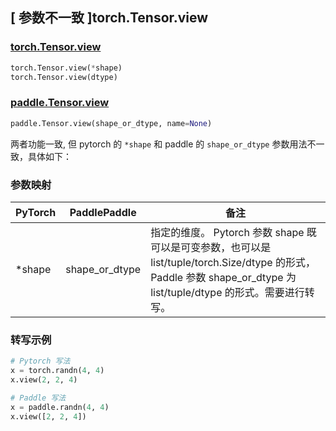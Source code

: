 ## [ 参数不一致 ]torch.Tensor.view

### [torch.Tensor.view](https://pytorch.org/docs/stable/generated/torch.Tensor.view.html?highlight=view#torch.Tensor.view)

```python
torch.Tensor.view(*shape)
torch.Tensor.view(dtype)
```

### [paddle.Tensor.view](https://www.paddlepaddle.org.cn/documentation/docs/zh/develop/api/paddle/Tensor_cn.html#view-x-shape-or-dtype-name-none)

```python
paddle.Tensor.view(shape_or_dtype, name=None)
```

两者功能一致, 但 pytorch 的 `*shape` 和 paddle 的 `shape_or_dtype` 参数用法不一致，具体如下：

### 参数映射

| PyTorch | PaddlePaddle | 备注                           |
| ------- | ------------ | ------------------------------ |
| *shape   | shape_or_dtype         | 指定的维度。 Pytorch 参数 shape 既可以是可变参数，也可以是 list/tuple/torch.Size/dtype 的形式， Paddle 参数 shape_or_dtype 为 list/tuple/dtype 的形式。需要进行转写。 |

### 转写示例

```python
# Pytorch 写法
x = torch.randn(4, 4)
x.view(2, 2, 4)

# Paddle 写法
x = paddle.randn(4, 4)
x.view([2, 2, 4])
```

